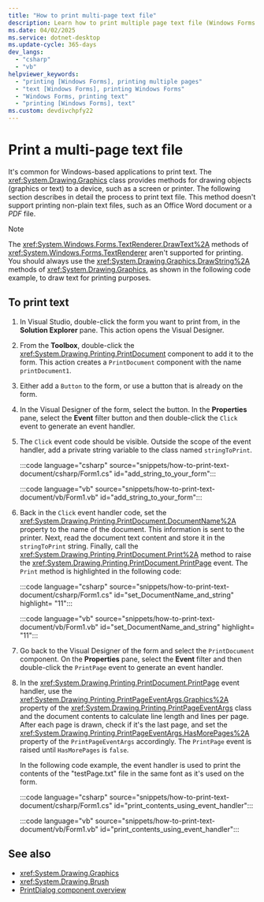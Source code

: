 ```yaml
---
title: "How to print multi-page text file"
description: Learn how to print multiple page text file (Windows Forms .NET).
ms.date: 04/02/2025
ms.service: dotnet-desktop
ms.update-cycle: 365-days
dev_langs:
  - "csharp"
  - "vb"
helpviewer_keywords:
  - "printing [Windows Forms], printing multiple pages"
  - "text [Windows Forms], printing Windows Forms"
  - "Windows Forms, printing text"
  - "printing [Windows Forms], text"
ms.custom: devdivchpfy22
---
```


# Print a multi-page text file

It's common for Windows-based applications to print text. The <xref:System.Drawing.Graphics> class provides methods for drawing objects (graphics or text) to a device, such as a screen or printer. The following section describes in detail the process to print text file. This method doesn't support printing non-plain text files, such as an Office Word document or a _PDF_ file.

> [!NOTE]
> The <xref:System.Windows.Forms.TextRenderer.DrawText%2A> methods of <xref:System.Windows.Forms.TextRenderer> aren't supported for printing. You should always use the <xref:System.Drawing.Graphics.DrawString%2A> methods of <xref:System.Drawing.Graphics>, as shown in the following code example, to draw text for printing purposes.

## To print text

01. In Visual Studio, double-click the form you want to print from, in the **Solution Explorer** pane. This action opens the Visual Designer.

01. From the **Toolbox**, double-click the <xref:System.Drawing.Printing.PrintDocument> component to add it to the form. This action creates a `PrintDocument` component with the name `printDocument1`.

01. Either add a `Button` to the form, or use a button that is already on the form.

01. In the Visual Designer of the form, select the button. In the **Properties** pane, select the **Event** filter button and then double-click the `Click` event to generate an event handler.

01. The `Click` event code should be visible. Outside the scope of the event handler, add a private string variable to the class named `stringToPrint`.

    :::code language="csharp" source="snippets/how-to-print-text-document/csharp/Form1.cs" id="add_string_to_your_form":::

    :::code language="vb" source="snippets/how-to-print-text-document/vb/Form1.vb" id="add_string_to_your_form":::

01. Back in the `Click` event handler code, set the <xref:System.Drawing.Printing.PrintDocument.DocumentName%2A> property to the name of the document. This information is sent to the printer. Next, read the document text content and store it in the `stringToPrint` string. Finally, call the <xref:System.Drawing.Printing.PrintDocument.Print%2A> method to raise the <xref:System.Drawing.Printing.PrintDocument.PrintPage> event. The `Print` method is highlighted in the following code:

    :::code language="csharp" source="snippets/how-to-print-text-document/csharp/Form1.cs" id="set_DocumentName_and_string" highlight= "11":::

    :::code language="vb" source="snippets/how-to-print-text-document/vb/Form1.vb" id="set_DocumentName_and_string" highlight= "11":::

01. Go back to the Visual Designer of the form and select the `PrintDocument` component. On the **Properties** pane, select the **Event** filter and then double-click the `PrintPage` event to generate an event handler.

01. In the <xref:System.Drawing.Printing.PrintDocument.PrintPage> event handler, use the <xref:System.Drawing.Printing.PrintPageEventArgs.Graphics%2A> property of the <xref:System.Drawing.Printing.PrintPageEventArgs> class and the document contents to calculate line length and lines per page. After each page is drawn, check if it's the last page, and set the <xref:System.Drawing.Printing.PrintPageEventArgs.HasMorePages%2A> property of the `PrintPageEventArgs` accordingly. The `PrintPage` event is raised until `HasMorePages` is `false`.

    In the following code example, the event handler is used to print the contents of the "testPage.txt" file in the same font as it's used on the form.

    :::code language="csharp" source="snippets/how-to-print-text-document/csharp/Form1.cs" id="print_contents_using_event_handler":::

    :::code language="vb" source="snippets/how-to-print-text-document/vb/Form1.vb" id="print_contents_using_event_handler":::

## See also

- <xref:System.Drawing.Graphics>
- <xref:System.Drawing.Brush>
- [PrintDialog component overview](overview.md)
